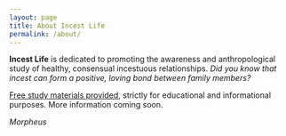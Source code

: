 ```yaml
---
layout: page
title: About Incest Life
permalink: /about/
---
```


**Incest Life** is dedicated to promoting the awareness and anthropological study of healthy, consensual incestuous relationships. _Did you know that incest can form a positive, loving bond between family members?_

[Free study materials provided](/media/), strictly for educational and informational purposes. More information coming soon.

_Morpheus_

